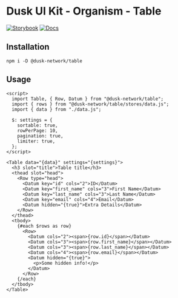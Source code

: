 # Dusk UI Kit - Organism - Table

[![Storybook](https://img.shields.io/badge/Storybook-Component_Playground-%23FF4785?style=flat&logo=storybook)](https://dusk-network.github.io/dusk-ui-kit/?path=/story/components-atoms-table)
[![Docs](https://img.shields.io/badge/Documentation-%235E35CF?style=flat)](https://dusk-network.github.io/dusk-ui-kit/docs/components/atoms/table)

## Installation

```
npm i -D @dusk-network/table
```

## Usage

<!-- MARKDOWN-AUTO-DOCS:START (CODE:src=../../../examples/src/organisms/table/Table_01.svelte) -->
<!-- The below code snippet is automatically added from ../../../examples/src/organisms/table/Table_01.svelte -->
```svelte
<script>
  import Table, { Row, Datum } from "@dusk-network/table";
  import { rows } from "@dusk-network/table/stores/data.js";
  import { data } from "./data.js";

  $: settings = {
    sortable: true,
    rowPerPage: 10,
    pagination: true,
    limiter: true,
  };
</script>

<Table data="{data}" settings="{settings}">
  <h3 slot="title">Table title</h3>
  <thead slot="head">
    <Row type="head">
      <Datum key="id" cols="2">ID</Datum>
      <Datum key="first_name" cols="3">First Name</Datum>
      <Datum key="last_name" cols="3">Last Name</Datum>
      <Datum key="email" cols="4">Email</Datum>
      <Datum hidden="{true}">Extra Details</Datum>
    </Row>
  </thead>
  <tbody>
    {#each $rows as row}
      <Row>
        <Datum cols="2"><span>{row.id}</span></Datum>
        <Datum cols="3"><span>{row.first_name}</span></Datum>
        <Datum cols="3"><span>{row.last_name}</span></Datum>
        <Datum cols="4"><span>{row.email}</span></Datum>
        <Datum hidden="{true}">
          <p>Some hidden info!</p>
        </Datum>
      </Row>
    {/each}
  </tbody>
</Table>
```
<!-- MARKDOWN-AUTO-DOCS:END -->
